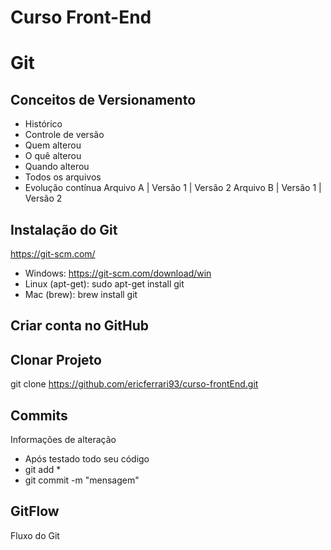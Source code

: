 # Curso Front-End


# Git
## Conceitos de Versionamento
 - Histórico
 - Controle de versão
 - Quem alterou
 - O quê alterou
 - Quando alterou
 - Todos os arquivos
 - Evolução contínua
Arquivo A | Versão 1 | Versão 2 Arquivo B | Versão 1 | Versão 2

## Instalação do Git
https://git-scm.com/

 - Windows: https://git-scm.com/download/win
 - Linux (apt-get): sudo apt-get install git
 - Mac (brew): brew install git
## Criar conta no GitHub
## Clonar Projeto
git clone https://github.com/ericferrari93/curso-frontEnd.git

## Commits 
Informações de alteração 
 - Após testado todo seu código
 - git add *
 - git commit -m "mensagem"

## GitFlow
Fluxo do Git
